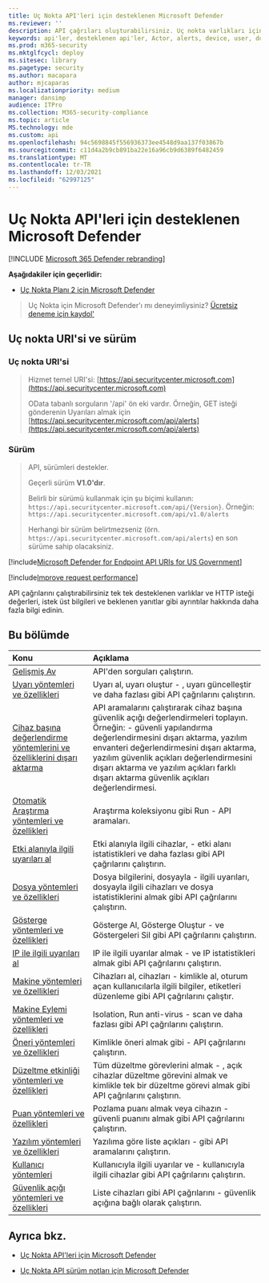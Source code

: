 ```yaml
---
title: Uç Nokta API'leri için desteklenen Microsoft Defender
ms.reviewer: ''
description: API çağrıları oluşturabilirsiniz. Uç nokta varlıkları için desteklenen belirli Microsoft Defender varlıkları hakkında bilgi edinin.
keywords: api'ler, desteklenen api'ler, Actor, alerts, device, user, domain, ip, dosya, gelişmiş sorgular, gelişmiş av
ms.prod: m365-security
ms.mktglfcycl: deploy
ms.sitesec: library
ms.pagetype: security
ms.author: macapara
author: mjcaparas
ms.localizationpriority: medium
manager: dansimp
audience: ITPro
ms.collection: M365-security-compliance
ms.topic: article
MS.technology: mde
ms.custom: api
ms.openlocfilehash: 94c5698845f556936373ee4548d9aa137f03867b
ms.sourcegitcommit: c11d4a2b9cb891ba22e16a96cb9d6389f6482459
ms.translationtype: MT
ms.contentlocale: tr-TR
ms.lasthandoff: 12/03/2021
ms.locfileid: "62997125"
---
```

# <a name="supported-microsoft-defender-for-endpoint-apis"></a>Uç Nokta API'leri için desteklenen Microsoft Defender

[!INCLUDE [Microsoft 365 Defender rebranding](../../includes/microsoft-defender.md)]

**Aşağıdakiler için geçerlidir:** 
- [Uç Nokta Planı 2 için Microsoft Defender](https://go.microsoft.com/fwlink/?linkid=2154037)

> Uç Nokta için Microsoft Defender'ı mı deneyimliysiniz? [Ücretsiz deneme için kaydol'](https://signup.microsoft.com/create-account/signup?products=7f379fee-c4f9-4278-b0a1-e4c8c2fcdf7e&ru=https://aka.ms/MDEp2OpenTrial?ocid=docs-wdatp-exposedapis-abovefoldlink)

## <a name="endpoint-uri-and-versioning"></a>Uç nokta URI'si ve sürüm

### <a name="endpoint-uri"></a>Uç nokta URI'si

> Hizmet temel URI'si: [https://api.securitycenter.microsoft.com](https://api.securitycenter.microsoft.com)
>
> OData tabanlı sorguların '/api' ön eki vardır. Örneğin, GET isteği gönderenin Uyarıları almak için [https://api.securitycenter.microsoft.com/api/alerts](https://api.securitycenter.microsoft.com/api/alerts)

### <a name="versioning"></a>Sürüm

> API, sürümleri destekler.
>
> Geçerli sürüm **V1.0'dır**.
>
> Belirli bir sürümü kullanmak için şu biçimi kullanın: `https://api.securitycenter.microsoft.com/api/{Version}`. Örneğin: `https://api.securitycenter.microsoft.com/api/v1.0/alerts`
>
> Herhangi bir sürüm belirtmezseniz (örn. `https://api.securitycenter.microsoft.com/api/alerts`) en son sürüme sahip olacaksiniz.

[!include[Microsoft Defender for Endpoint API URIs for US Government](../../includes/microsoft-defender-api-usgov.md)]

[!include[Improve request performance](../../includes/improve-request-performance.md)]

API çağrılarını çalıştırabilirsiniz tek tek desteklenen varlıklar ve HTTP isteği değerleri, istek üst bilgileri ve beklenen yanıtlar gibi ayrıntılar hakkında daha fazla bilgi edinin.

## <a name="in-this-section"></a>Bu bölümde

Konu | Açıklama
:---|:---
[Gelişmiş Av](run-advanced-query-api.md) | API'den sorguları çalıştırın.
[Uyarı yöntemleri ve özellikleri](alerts.md) | Uyarı al, uyarı oluştur \- , uyarı güncelleştir ve daha fazlası gibi API çağrılarını çalıştırın.
[Cihaz başına değerlendirme yöntemlerini ve özelliklerini dışarı aktarma](get-assessment-methods-properties.md) | API aramalarını çalıştırarak cihaz başına güvenlik açığı değerlendirmeleri toplayın. Örneğin: \- güvenli yapılandırma değerlendirmesini dışarı aktarma, yazılım envanteri değerlendirmesini dışarı aktarma, yazılım güvenlik açıkları değerlendirmesini dışarı aktarma ve yazılım açıkları farklı dışarı aktarma güvenlik açıkları değerlendirmesi.
[Otomatik Araştırma yöntemleri ve özellikleri](investigation.md) | Araştırma koleksiyonu gibi Run \- API aramaları.
[Etki alanıyla ilgili uyarıları al](get-domain-related-alerts.md) | Etki alanıyla ilgili cihazlar, \- etki alanı istatistikleri ve daha fazlası gibi API çağrılarını çalıştırın.
[Dosya yöntemleri ve özellikleri](files.md) | Dosya bilgilerini, dosyayla \- ilgili uyarıları, dosyayla ilgili cihazları ve dosya istatistiklerini almak gibi API çağrılarını çalıştırın.
[Gösterge yöntemleri ve özellikleri](ti-indicator.md) | Gösterge Al, Gösterge Oluştur \- ve Göstergeleri Sil gibi API çağrılarını çalıştırın.
[IP ile ilgili uyarıları al](get-ip-related-alerts.md) | IP ile ilgili uyarılar almak \- ve IP istatistikleri almak gibi API çağrılarını çalıştırın.
[Makine yöntemleri ve özellikleri](machine.md) | Cihazları al, cihazları \- kimlikle al, oturum açan kullanıcılarla ilgili bilgiler, etiketleri düzenleme gibi API çağrılarını çalıştır.
[Makine Eylemi yöntemleri ve özellikleri](machineaction.md) | Isolation, Run anti-virus \- scan ve daha fazlası gibi API çağrılarını çalıştırın.
[Öneri yöntemleri ve özellikleri](recommendation.md) | Kimlikle öneri almak gibi \- API çağrılarını çalıştırın.
[Düzeltme etkinliği yöntemleri ve özellikleri](get-remediation-methods-properties.md) | Tüm düzeltme görevlerini almak \- , açık cihazlar düzeltme görevini almak ve kimlikle tek bir düzeltme görevi almak gibi API çağrılarını çalıştırın.
[Puan yöntemleri ve özellikleri](score.md) | Pozlama puanı almak veya cihazın \- güvenli puanını almak gibi API çağrılarını çalıştırın.
[Yazılım yöntemleri ve özellikleri](software.md) | Yazılıma göre liste açıkları \- gibi API aramalarını çalıştırın.
[Kullanıcı yöntemleri](user.md) | Kullanıcıyla ilgili uyarılar ve \- kullanıcıyla ilgili cihazlar gibi API çağrılarını çalıştırın.
[Güvenlik açığı yöntemleri ve özellikleri](vulnerability.md) | Liste cihazları gibi API çağrılarını \- güvenlik açığına bağlı olarak çalıştırın.

## <a name="see-also"></a>Ayrıca bkz.

- [Uç Nokta API'leri için Microsoft Defender](apis-intro.md)

- [Uç Nokta API sürüm notları için Microsoft Defender](api-release-notes.md)
